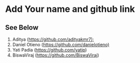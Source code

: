 # Add Your name and github link

## See Below

1. Aditya (<https://github.com/adityakmr7);>
2. Daniel Otieno (<https://github.com/danielotieno)>
3. Yati Padia (<https://github.com/yatip>)
4. BiswaViraj (<https://github.com/BiswaViraj>)
